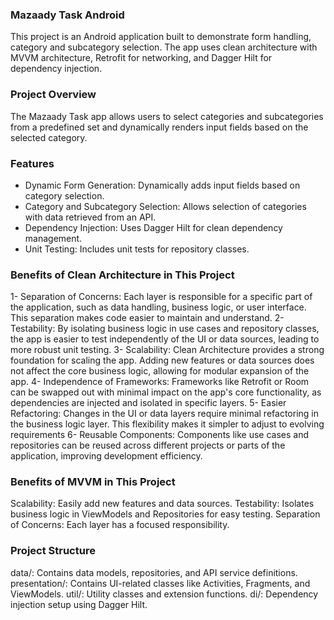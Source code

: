 ### Mazaady Task Android
This project is an Android application built to demonstrate form handling, category and subcategory selection. The app uses clean architecture with MVVM architecture, Retrofit for networking, and Dagger Hilt for dependency injection.

### Project Overview
The Mazaady Task app allows users to select categories and subcategories from a predefined set and dynamically renders input fields based on the selected category.

### Features
* Dynamic Form Generation: Dynamically adds input fields based on category selection.
* Category and Subcategory Selection: Allows selection of categories with data retrieved from an API.
* Dependency Injection: Uses Dagger Hilt for clean dependency management.
* Unit Testing: Includes unit tests for repository classes.

### Benefits of Clean Architecture in This Project
1- Separation of Concerns: Each layer is responsible for a specific part of the application, such as data handling, business logic, or user interface. This separation makes code easier to maintain and understand.
2- Testability: By isolating business logic in use cases and repository classes, the app is easier to test independently of the UI or data sources, leading to more robust unit testing.
3- Scalability: Clean Architecture provides a strong foundation for scaling the app. Adding new features or data sources does not affect the core business logic, allowing for modular expansion of the app.
4- Independence of Frameworks: Frameworks like Retrofit or Room can be swapped out with minimal impact on the app's core functionality, as dependencies are injected and isolated in specific layers.
5- Easier Refactoring: Changes in the UI or data layers require minimal refactoring in the business logic layer. This flexibility makes it simpler to adjust to evolving requirements
6- Reusable Components: Components like use cases and repositories can be reused across different projects or parts of the application, improving development efficiency.

### Benefits of MVVM in This Project
Scalability: Easily add new features and data sources.
Testability: Isolates business logic in ViewModels and Repositories for easy testing.
Separation of Concerns: Each layer has a focused responsibility.

### Project Structure
data/: Contains data models, repositories, and API service definitions.
presentation/: Contains UI-related classes like Activities, Fragments, and ViewModels.
util/: Utility classes and extension functions.
di/: Dependency injection setup using Dagger Hilt.
